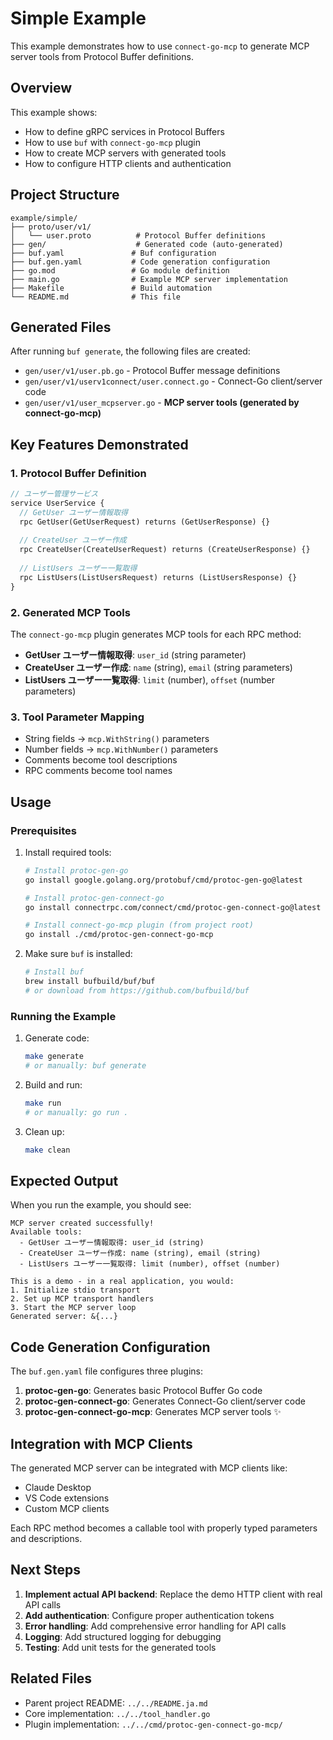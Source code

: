 # Simple Example

This example demonstrates how to use `connect-go-mcp` to generate MCP server tools from Protocol Buffer definitions.

## Overview

This example shows:
- How to define gRPC services in Protocol Buffers
- How to use `buf` with `connect-go-mcp` plugin
- How to create MCP servers with generated tools
- How to configure HTTP clients and authentication

## Project Structure

```
example/simple/
├── proto/user/v1/
│   └── user.proto          # Protocol Buffer definitions
├── gen/                    # Generated code (auto-generated)
├── buf.yaml               # Buf configuration
├── buf.gen.yaml           # Code generation configuration
├── go.mod                 # Go module definition
├── main.go                # Example MCP server implementation
├── Makefile               # Build automation
└── README.md              # This file
```

## Generated Files

After running `buf generate`, the following files are created:

- `gen/user/v1/user.pb.go` - Protocol Buffer message definitions
- `gen/user/v1/userv1connect/user.connect.go` - Connect-Go client/server code
- `gen/user/v1/user_mcpserver.go` - **MCP server tools (generated by connect-go-mcp)**

## Key Features Demonstrated

### 1. Protocol Buffer Definition

```protobuf
// ユーザー管理サービス
service UserService {
  // GetUser ユーザー情報取得
  rpc GetUser(GetUserRequest) returns (GetUserResponse) {}
  
  // CreateUser ユーザー作成
  rpc CreateUser(CreateUserRequest) returns (CreateUserResponse) {}
  
  // ListUsers ユーザー一覧取得
  rpc ListUsers(ListUsersRequest) returns (ListUsersResponse) {}
}
```

### 2. Generated MCP Tools

The `connect-go-mcp` plugin generates MCP tools for each RPC method:

- **GetUser ユーザー情報取得**: `user_id` (string parameter)
- **CreateUser ユーザー作成**: `name` (string), `email` (string parameters)
- **ListUsers ユーザー一覧取得**: `limit` (number), `offset` (number parameters)

### 3. Tool Parameter Mapping

- String fields → `mcp.WithString()` parameters
- Number fields → `mcp.WithNumber()` parameters
- Comments become tool descriptions
- RPC comments become tool names

## Usage

### Prerequisites

1. Install required tools:
   ```bash
   # Install protoc-gen-go
   go install google.golang.org/protobuf/cmd/protoc-gen-go@latest
   
   # Install protoc-gen-connect-go
   go install connectrpc.com/connect/cmd/protoc-gen-connect-go@latest
   
   # Install connect-go-mcp plugin (from project root)
   go install ./cmd/protoc-gen-connect-go-mcp
   ```

2. Make sure `buf` is installed:
   ```bash
   # Install buf
   brew install bufbuild/buf/buf
   # or download from https://github.com/bufbuild/buf
   ```

### Running the Example

1. Generate code:
   ```bash
   make generate
   # or manually: buf generate
   ```

2. Build and run:
   ```bash
   make run
   # or manually: go run .
   ```

3. Clean up:
   ```bash
   make clean
   ```

## Expected Output

When you run the example, you should see:

```
MCP server created successfully!
Available tools:
  - GetUser ユーザー情報取得: user_id (string)
  - CreateUser ユーザー作成: name (string), email (string)
  - ListUsers ユーザー一覧取得: limit (number), offset (number)

This is a demo - in a real application, you would:
1. Initialize stdio transport
2. Set up MCP transport handlers
3. Start the MCP server loop
Generated server: &{...}
```

## Code Generation Configuration

The `buf.gen.yaml` file configures three plugins:

1. **protoc-gen-go**: Generates basic Protocol Buffer Go code
2. **protoc-gen-connect-go**: Generates Connect-Go client/server code
3. **protoc-gen-connect-go-mcp**: Generates MCP server tools ✨

## Integration with MCP Clients

The generated MCP server can be integrated with MCP clients like:

- Claude Desktop
- VS Code extensions
- Custom MCP clients

Each RPC method becomes a callable tool with properly typed parameters and descriptions.

## Next Steps

1. **Implement actual API backend**: Replace the demo HTTP client with real API calls
2. **Add authentication**: Configure proper authentication tokens
3. **Error handling**: Add comprehensive error handling for API calls
4. **Logging**: Add structured logging for debugging
5. **Testing**: Add unit tests for the generated tools

## Related Files

- Parent project README: `../../README.ja.md`
- Core implementation: `../../tool_handler.go`
- Plugin implementation: `../../cmd/protoc-gen-connect-go-mcp/` 